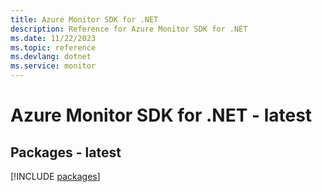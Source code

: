 ```yaml
---
title: Azure Monitor SDK for .NET
description: Reference for Azure Monitor SDK for .NET
ms.date: 11/22/2023
ms.topic: reference
ms.devlang: dotnet
ms.service: monitor
---
```

# Azure Monitor SDK for .NET - latest
## Packages - latest
[!INCLUDE [packages](monitor-index.md)]